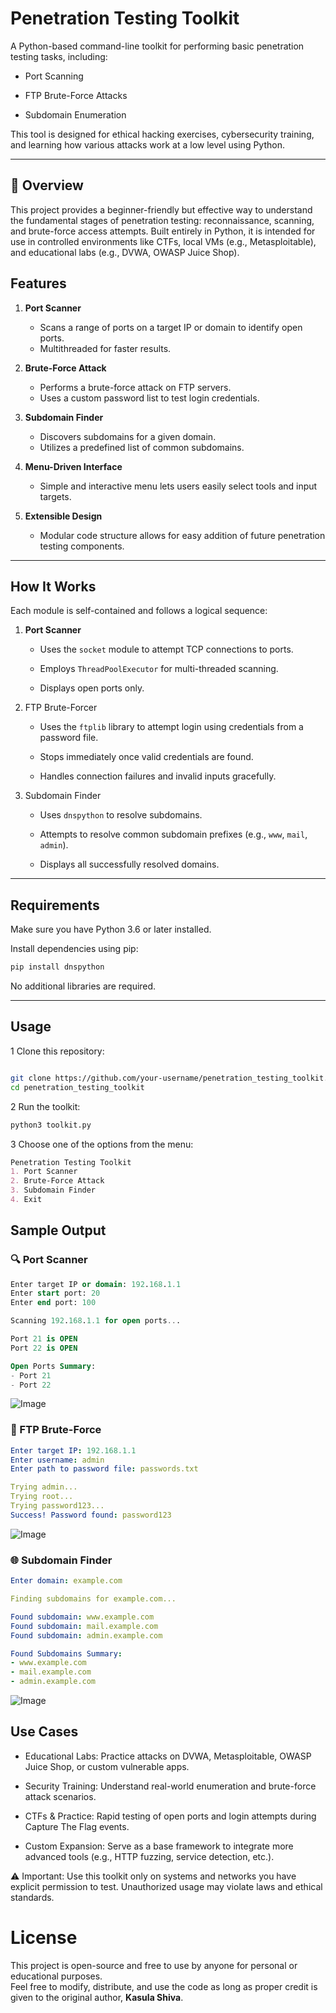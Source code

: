 # Penetration Testing Toolkit

A Python-based command-line toolkit for performing basic penetration testing tasks, including:

* Port Scanning

* FTP Brute-Force Attacks

* Subdomain Enumeration

This tool is designed for ethical hacking exercises, cybersecurity training, and learning how various attacks work at a low level using Python.


  
---

## 🧭 Overview

This project provides a beginner-friendly but effective way to understand the fundamental stages of penetration testing: reconnaissance, scanning, and brute-force access attempts. Built entirely in Python, it is intended for use in controlled environments like CTFs, local VMs (e.g., Metasploitable), and educational labs (e.g., DVWA, OWASP Juice Shop).




## Features

1. **Port Scanner**
   - Scans a range of ports on a target IP or domain to identify open ports.
   - Multithreaded for faster results.

2. **Brute-Force Attack**
   - Performs a brute-force attack on FTP servers.
   - Uses a custom password list to test login credentials.

3. **Subdomain Finder**
   - Discovers subdomains for a given domain.
   - Utilizes a predefined list of common subdomains.
  
4. **Menu-Driven Interface**
   - Simple and interactive menu lets users easily select tools and input targets.
  
5. **Extensible Design**
   - Modular code structure allows for easy addition of future penetration testing components.

---

## How It Works

Each module is self-contained and follows a logical sequence:

1. **Port Scanner**
    * Uses the `socket` module to attempt TCP connections to ports.

    * Employs `ThreadPoolExecutor` for multi-threaded scanning.

    * Displays open ports only.

2. FTP Brute-Forcer
    * Uses the `ftplib` library to attempt login using credentials from a password file.

    * Stops immediately once valid credentials are found.

    * Handles connection failures and invalid inputs gracefully.

3. Subdomain Finder
    * Uses `dnspython` to resolve subdomains.

    * Attempts to resolve common subdomain prefixes (e.g., `www`, `mail`, `admin`).

    * Displays all successfully resolved domains.

---

## Requirements

Make sure you have Python 3.6 or later installed.

Install dependencies using pip:
```bash
pip install dnspython
```

No additional libraries are required.

---

## Usage

1 Clone this repository:

```bash

git clone https://github.com/your-username/penetration_testing_toolkit.git
cd penetration_testing_toolkit
```
2 Run the toolkit:
```bash
python3 toolkit.py
```
3 Choose one of the options from the menu:
```markdown
Penetration Testing Toolkit
1. Port Scanner
2. Brute-Force Attack
3. Subdomain Finder
4. Exit
```

## Sample Output

### 🔍 Port Scanner

```sql
Enter target IP or domain: 192.168.1.1
Enter start port: 20
Enter end port: 100

Scanning 192.168.1.1 for open ports...

Port 21 is OPEN
Port 22 is OPEN

Open Ports Summary:
- Port 21
- Port 22
```

![Image](https://github.com/user-attachments/assets/a9edb5e4-5e95-4b87-b0c3-6c7205bac7b9)

### 🔐 FTP Brute-Force

```yaml
Enter target IP: 192.168.1.1
Enter username: admin
Enter path to password file: passwords.txt

Trying admin...
Trying root...
Trying password123...
Success! Password found: password123
```

![Image](https://github.com/user-attachments/assets/27f183b6-229c-4a14-a407-83755b0f0bb8)

### 🌐 Subdomain Finder
```yaml
Enter domain: example.com

Finding subdomains for example.com...

Found subdomain: www.example.com
Found subdomain: mail.example.com
Found subdomain: admin.example.com

Found Subdomains Summary:
- www.example.com
- mail.example.com
- admin.example.com
```

![Image](https://github.com/user-attachments/assets/18bb2771-b9b6-4106-8457-89bd3de0afb3)



##  Use Cases

  * Educational Labs: Practice attacks on DVWA, Metasploitable, OWASP Juice Shop, or custom vulnerable apps.

  * Security Training: Understand real-world enumeration and brute-force attack scenarios.

  * CTFs & Practice: Rapid testing of open ports and login attempts during Capture The Flag events.

  * Custom Expansion: Serve as a base framework to integrate more advanced tools (e.g., HTTP fuzzing, service detection, etc.).

⚠️ Important: Use this toolkit only on systems and networks you have explicit permission to test. Unauthorized usage may violate laws and ethical standards.




# License

This project is open-source and free to use by anyone for personal or educational purposes.  
Feel free to modify, distribute, and use the code as long as proper credit is given to the original author, **Kasula Shiva**.



